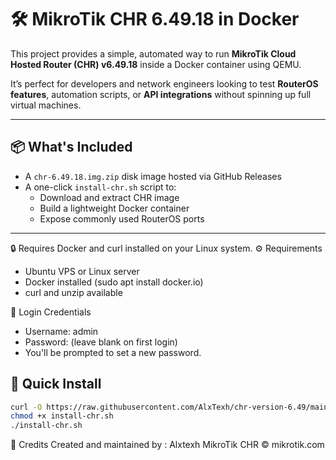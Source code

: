 # 🛠️ MikroTik CHR 6.49.18 in Docker

This project provides a simple, automated way to run **MikroTik Cloud Hosted Router (CHR) v6.49.18** inside a Docker container using QEMU.

It’s perfect for developers and network engineers looking to test **RouterOS features**, automation scripts, or **API integrations** without spinning up full virtual machines.

---

## 📦 What's Included

- A `chr-6.49.18.img.zip` disk image hosted via GitHub Releases
- A one-click `install-chr.sh` script to:
  - Download and extract CHR image
  - Build a lightweight Docker container
  - Expose commonly used RouterOS ports

---
🔒 Requires Docker and curl installed on your Linux system.
⚙️ Requirements
- Ubuntu VPS or Linux server
- Docker installed (sudo apt install docker.io)
- curl and unzip available

🔐 Login Credentials
- Username: admin
- Password: (leave blank on first login)
- You'll be prompted to set a new password.


## 🚀 Quick Install

```bash
curl -O https://raw.githubusercontent.com/AlxTexh/chr-version-6.49/main/install-chr.sh
chmod +x install-chr.sh
./install-chr.sh
```
🤝 Credits
Created and maintained by : Alxtexh
MikroTik CHR © mikrotik.com
